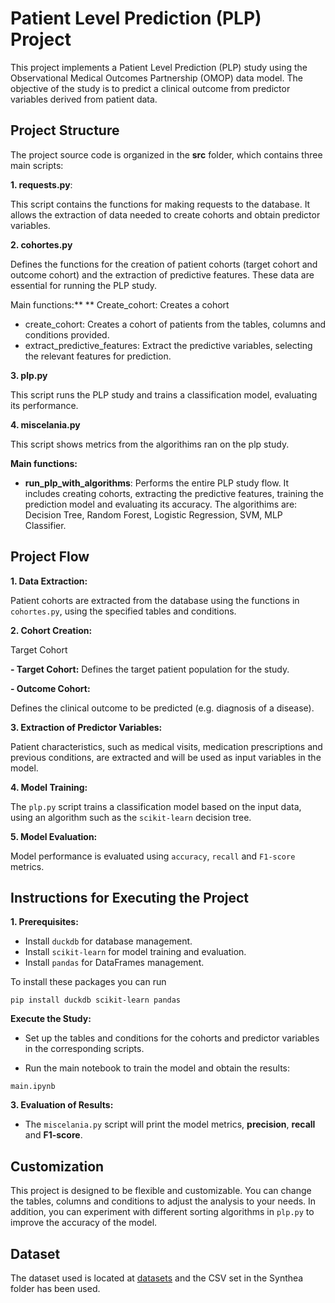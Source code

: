 # Patient Level Prediction (PLP) Project

This project implements a Patient Level Prediction (PLP) study using the Observational Medical Outcomes Partnership (OMOP) data model. The objective of the study is to predict a clinical outcome from predictor variables derived from patient data.

## Project Structure
The project source code is organized in the **src** folder, which contains three main scripts:

**1. requests.py**:

This script contains the functions for making requests to the database. It allows the extraction of data needed to create cohorts and obtain predictor variables.

**2. cohortes.py**

Defines the functions for the creation of patient cohorts (target cohort and outcome cohort) and the extraction of predictive features. These data are essential for running the PLP study.

Main functions:** ** Create_cohort: Creates a cohort
- create_cohort: Creates a cohort of patients from the tables, columns and conditions provided.
- extract_predictive_features: Extract the predictive variables, selecting the relevant features for prediction.

**3. plp.py**

This script runs the PLP study and trains a classification model, evaluating its performance.

**4. miscelania.py**

This script shows metrics from the algorithims ran on the plp study.

**Main functions:**

- **run_plp_with_algorithms**: Performs the entire PLP study flow. It includes creating cohorts, extracting the predictive features, training the prediction model and evaluating its accuracy. The algorithims are: Decision Tree, Random Forest, Logistic Regression, SVM, MLP Classifier.

## Project Flow

**1. Data Extraction:** 

Patient cohorts are extracted from the database using the functions in `cohortes.py`, using the specified tables and conditions.

**2. Cohort Creation:** 

Target Cohort

**- Target Cohort:** 
Defines the target patient population for the study.

**- Outcome Cohort:** 

Defines the clinical outcome to be predicted (e.g. diagnosis of a disease).

**3. Extraction of Predictor Variables:** 

Patient characteristics, such as medical visits, medication prescriptions and previous conditions, are extracted and will be used as input variables in the model.

**4. Model Training:** 

The `plp.py` script trains a classification model based on the input data, using an algorithm such as the `scikit-learn` decision tree.

**5. Model Evaluation:** 

Model performance is evaluated using `accuracy`, `recall` and `F1-score` metrics.


## Instructions for Executing the Project

**1. Prerequisites:** 

- Install `duckdb` for database management.
- Install `scikit-learn` for model training and evaluation.
- Install `pandas` for DataFrames management.

To install these packages you can run

`pip install duckdb scikit-learn pandas`

**Execute the Study:**

- Set up the tables and conditions for the cohorts and predictor variables in the corresponding scripts.

- Run the main notebook to train the model and obtain the results:

`main.ipynb`

**3. Evaluation of Results:**
- The `miscelania.py` script will print the model metrics, **precision**, **recall** and **F1-score**.

## Customization

This project is designed to be flexible and customizable. You can change the tables, columns and conditions to adjust the analysis to your needs. In addition, you can experiment with different sorting algorithms in `plp.py` to improve the accuracy of the model.

## Dataset 

The dataset used is located at [datasets](https://github.com/OHDSI/EunomiaDatasets/tree/3efd533eb95a41a56d5b0758b0d7c8fa57e1303e/datasets) and the CSV set in the Synthea folder has been used.
